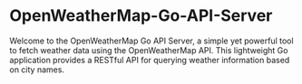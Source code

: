 # OpenWeatherMap-Go-API-Server
Welcome to the OpenWeatherMap Go API Server, a simple yet powerful tool to fetch weather data using the OpenWeatherMap API. This lightweight Go application provides a RESTful API for querying weather information based on city names.

